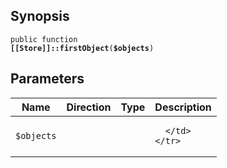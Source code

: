 ## Synopsis

<code>public function <b>[[Store]]::firstObject</b>(<b>$objects</b>)</code>

## Parameters

<table>
  <thead>
    <tr>
      <th>Name</th>
      <th>Direction</th>
      <th>Type</th>
      <th>Description</th>
    </tr>
  </thead>
  <tbody>
    <tr>
      <td><code>$objects</code>
      <td><i></i></td>
      <td></td>
      <td>

      </td>
    </tr>
  </tbody>
</table>

